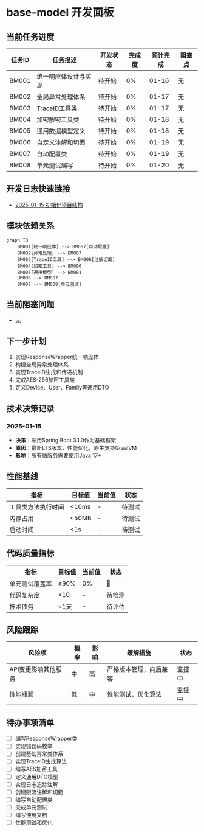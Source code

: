 # base-model 开发面板

## 当前任务进度

| 任务ID | 任务描述 | 开发状态 | 完成度 | 预计完成 | 阻塞点 |
|--------|----------|----------|--------|----------|--------|
| BM001 | 统一响应体设计与实现 | 待开始 | 0% | 01-16 | 无 |
| BM002 | 全局异常处理体系 | 待开始 | 0% | 01-17 | 无 |
| BM003 | TraceID工具类 | 待开始 | 0% | 01-17 | 无 |
| BM004 | 加密解密工具类 | 待开始 | 0% | 01-18 | 无 |
| BM005 | 通用数据模型定义 | 待开始 | 0% | 01-18 | 无 |
| BM006 | 自定义注解和切面 | 待开始 | 0% | 01-19 | 无 |
| BM007 | 自动配置类 | 待开始 | 0% | 01-19 | 无 |
| BM008 | 单元测试编写 | 待开始 | 0% | 01-20 | 无 |

## 开发日志快速链接
- [2025-01-15 初始化项目结构](../../dev-logs/2025-01-15/base-model/)

## 模块依赖关系
```mermaid
graph TD
    BM001[统一响应体] --> BM007[自动配置]
    BM002[异常处理] --> BM007
    BM003[TraceID工具] --> BM006[注解切面]
    BM004[加密工具] --> BM006
    BM005[通用模型] --> BM001
    BM006 --> BM007
    BM007 --> BM008[单元测试]
```

## 当前阻塞问题
- 无

## 下一步计划
1. 实现ResponseWrapper统一响应体
2. 构建全局异常处理体系
3. 实现TraceID生成和传递机制
4. 完成AES-256加密工具类
5. 定义Device、User、Family等通用DTO

## 技术决策记录

### 2025-01-15
- **决策**：采用Spring Boot 3.1.0作为基础框架
- **原因**：最新LTS版本，性能优化，原生支持GraalVM
- **影响**：所有微服务需要使用Java 17+

## 性能基线

| 指标 | 目标值 | 当前值 | 状态 |
|------|--------|--------|------|
| 工具类方法执行时间 | <10ms | - | 待测试 |
| 内存占用 | <50MB | - | 待测试 |
| 启动时间 | <1s | - | 待测试 |

## 代码质量指标

| 指标 | 目标值 | 当前值 | 状态 |
|------|--------|--------|------|
| 单元测试覆盖率 | ≥90% | 0% | 🔴 |
| 代码复杂度 | <10 | - | 待检测 |
| 技术债务 | <1天 | - | 待评估 |

## 风险跟踪

| 风险项 | 概率 | 影响 | 缓解措施 | 状态 |
|--------|------|------|----------|------|
| API变更影响其他服务 | 中 | 高 | 严格版本管理，向后兼容 | 监控中 |
| 性能瓶颈 | 低 | 中 | 性能测试，优化算法 | 监控中 |

## 待办事项清单
- [ ] 编写ResponseWrapper类
- [ ] 实现错误码枚举
- [ ] 创建基础异常类体系
- [ ] 实现TraceID生成算法
- [ ] 编写AES加密工具
- [ ] 定义通用DTO模型
- [ ] 实现日志追踪注解
- [ ] 创建限流注解和切面
- [ ] 编写自动配置类
- [ ] 完成单元测试
- [ ] 编写使用文档
- [ ] 性能测试和优化